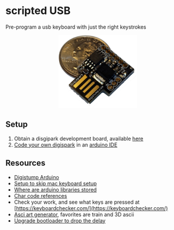# scripted USB
Pre-program a usb keyboard with just the right keystrokes

<p align="center">
  <img height="200px" src="img/digispark.png">
</p>

## Setup
1. Obtain a disgipark development board, available [here](https://www.ebay.com/sch/i.html?_nkw=digispark)
2. [Code your own digispark](https://github.com/BarakBinyamin/scriptedUSB/blob/main/arduinoSketches/autoHIDexample/autoHIDexample.ino) in an [arduino IDE](https://www.arduino.cc/en/software)

## Resources
- [Digistump Arduino](https://github.com/digistump/DigistumpArduino)
- [Setup to skip mac keyboard setup](https://null-byte.wonderhowto.com/how-to/hack-macos-with-digispark-ducky-script-payloads-0198555/)
- [Where are arduino libraries stored](https://support.arduino.cc/hc/en-us/articles/4415103213714-Find-sketches-libraries-board-cores-and-other-files-on-your-computer)
- [Char code references](https://github.com/digistump/DigistumpArduino/blob/master/digistump-avr/libraries/DigisparkKeyboard/DigiKeyboard.h)
- Check your work, and see what keys are pressed at [https://keyboardchecker.com/](https://keyboardchecker.com/)
- [Asci art generator](https://patorjk.com/software/taag/#p=display&h=0&v=0&f=3D-ASCII&t=Hello), favorites are train and 3D ascii
- [Upgrade bootloader to drop the delay](http://digistump.com/board/index.php/topic,320.msg1711.html#msg1711)
